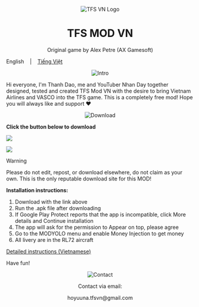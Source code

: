 <p align="center"><img src="https://i.postimg.cc/0r1vf6tC/TURBOPROP-MOD-VIETNAM-logo.png" alt="TFS VN Logo"></p>
  
<h1 align="center">TFS MOD VN</h1>

<p align="center">Original game by Alex Petre (AX Gamesoft)</p>

English
&nbsp;&nbsp; | &nbsp;&nbsp;
<a href="https://github.com/Duhocsinh1/tfs-vnmod/blob/main/README.md">Tiếng Việt</a>

<p align="center"><img src="https://i.postimg.cc/tgcgLN2q/intro.png" alt="Intro"></p>

Hi everyone, I'm Thanh Dao, me and YouTuber Nhan Day together designed, tested and created TFS Mod VN with the desire to bring Vietnam Airlines and VASCO into the TFS game. This is a completely free mod! Hope you will always like and support ❤


<p align="center"><img src="https://i.postimg.cc/ZKj4GL5G/download.png" alt="Download"></p>

**Click the button below to download**

<a href="https://github.com/Duhocsinh1/tfs-vnmod/releases"><img src="https://i.postimg.cc/Hx8642xk/T-I-XU-NG-1-transformed.png"></a>


<a href="https://github.com/Duhocsinh1/tfs-vnmod/releases"><img src="https://img.shields.io/github/v/release/Duhocsinh1/tfs-vnmod"></a>

> [!WARNING]
> Please do not edit, repost, or download elsewhere, do not claim as your own. This is the only reputable download site for this MOD!
> 

**Installation instructions:**

1. Download with the link above
2. Run the .apk file after downloading
3. If Google Play Protect reports that the app is incompatible, click More details and Continue installation
4. The app will ask for the permission to Appear on top, please agree
5. Go to the MODYOLO menu and enable Money Injection to get money
6. All livery are in the RL72 aircraft

[Detailed instructions (Vietnamese)](https://www.youtube.com/watch?v=ds1Sbqg74EU)

Have fun!

<p align="center"><img src="https://i.postimg.cc/QMKDWGJD/contact.png" alt="Contact"></p>

<p align="center">Contact via email:</p>
<p align="center">hoyuuna.tfsvn@gmail.com</p>
